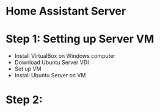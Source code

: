 # Home Assistant Server

# Step 1: Setting up Server VM
* Install VirtualBox on Windows computer
* Download Ubuntu Server VDI
* Set up VM
* Install Ubuntu Server on VM

# Step 2:
